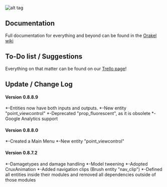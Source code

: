 ![alt tag](http://puu.sh/gmAS2/7fe266107d.png)

## Documentation

Full documentation for everything and beyond can be found in the [Orakel wiki](https://github.com/RicochetSoftware/Orakel/wiki/Introduction)

## To-Do list / Suggestions

Everything on that matter can be found on our [Trello page](https://trello.com/b/848sAYmT/orakel)!


## Update / Change Log


#### Version 0.8.8.9

*-Entities now have both inputs and outputs.
*-New entity "point_viewcontrol"
*-Deprecated "prop_fluorescent", as it is obsolete
*-Google Analytics support

#### Version 0.8.8.0

*-Created a Main Menu
*-New entity "point_viewcontrol"


#### Version 0.8.7.2

*-Damagetypes and damage handling
*-Model tweening
*-Adopted CruxAnimation
*-Added navigation clips (Brush entity "nav_clip")
*-Defined all entities inside their modules and removed all dependencies outside of those modules